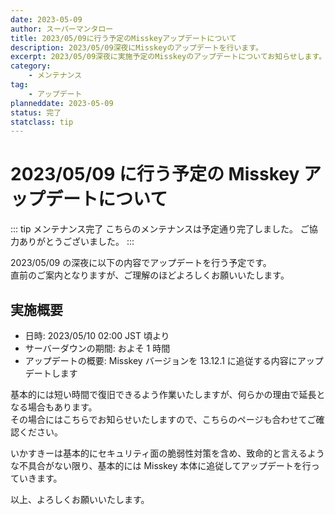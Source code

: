 ```yaml
---
date: 2023-05-09
author: スーパーマンタロー
title: 2023/05/09に行う予定のMisskeyアップデートについて
description: 2023/05/09深夜にMisskeyのアップデートを行います。
excerpt: 2023/05/09深夜に実施予定のMisskeyのアップデートについてお知らせします。
category:
    - メンテナンス
tag:
    - アップデート
planneddate: 2023-05-09
status: 完了
statclass: tip
---
```


# 2023/05/09 に行う予定の Misskey アップデートについて

::: tip メンテナンス完了
こちらのメンテナンスは予定通り完了しました。
ご協力ありがとうございました。
:::

2023/05/09 の深夜に以下の内容でアップデートを行う予定です。  
直前のご案内となりますが、ご理解のほどよろしくお願いいたします。

## 実施概要

- 日時: 2023/05/10 02:00 JST 頃より
- サーバーダウンの期間: およそ 1 時間
- アップデートの概要: Misskey バージョンを 13.12.1 に追従する内容にアップデートします

基本的には短い時間で復旧できるよう作業いたしますが、何らかの理由で延長となる場合もあります。  
その場合にはこちらでお知らせいたしますので、こちらのページも合わせてご確認ください。

いかすきーは基本的にセキュリティ面の脆弱性対策を含め、致命的と言えるような不具合がない限り、基本的には Misskey 本体に追従してアップデートを行っていきます。

以上、よろしくお願いいたします。
